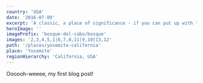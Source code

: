 ```yaml
---
country: 'USA'
date: '2016-07-09'
excerpt: 'A classic, a place of significance - if you can put up with the crowds.'
heroImage: ''
imagePrefix: 'bosque-del-cabo/bosque'
images: '2,3,4,5,1|6,7,8,11|9,10|13,12'
path: '/places/yosemite-california'
place: 'Yosemite'
regionHierarchy: 'California, USA'
---
```


Oooooh-weeee, my first blog post!
